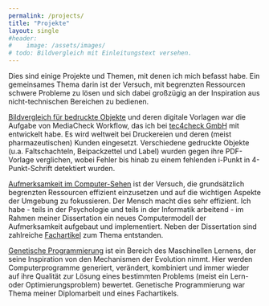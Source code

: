 ```yaml
---
permalink: /projects/
title: "Projekte"
layout: single
#header: 
#    image: /assets/images/
# todo: Bildvergleich mit Einleitungstext versehen.
---
```


Dies sind einige Projekte und Themen, mit denen ich mich befasst habe. Ein gemeinsames Thema darin ist der Versuch, mit begrenzten Ressourcen schwere Probleme zu lösen und sich dabei großzügig an der Inspiration aus nicht-technischen Bereichen zu bedienen. 

[Bildvergleich für bedruckte Objekte](/projects/image_inspection) und deren digitale Vorlagen war die Aufgabe von MediaCheck Workflow, das ich bei [tec4check GmbH](http://www.tec4check.de) mit entwickelt habe. Es wird weltweit bei Druckereien und deren (meist pharmazeutischen) Kunden eingesetzt. Verschiedene gedruckte Objekte (u.a. Faltschachteln, Beipackzettel und Label) wurden gegen ihre PDF-Vorlage verglichen, wobei Fehler bis hinab zu einem fehlenden i-Punkt in 4-Punkt-Schrift detektiert wurden.

[Aufmerksamkeit im Computer-Sehen](/projects/cv_attention) ist der Versuch, die grundsätzlich begrenzten Ressourcen effizient einzusetzen und auf die wichtigen Aspekte der Umgebung zu fokussieren. Der Mensch macht dies sehr effizient. Ich habe - teils in der Psychologie und teils in der Informatik arbeitend - im Rahmen meiner Dissertation ein neues Computermodell der Aufmerksamkeit aufgebaut und implementiert. Neben der Dissertation sind zahlreiche [Fachartikel](/publications/) zum Thema entstanden. 

[Genetische Programmierung](/projects/ai_genetic/) ist ein Bereich des Maschinellen Lernens, der seine Inspiration von den Mechanismen der Evolution nimmt. Hier werden Computerprogramme generiert, verändert, kombiniert und immer wieder auf ihre Qualität zur Lösung eines bestimmten Problems (meist ein Lern- oder Optimierungsproblem) bewertet. Genetische Programmierung war Thema meiner Diplomarbeit und eines Fachartikels. 


